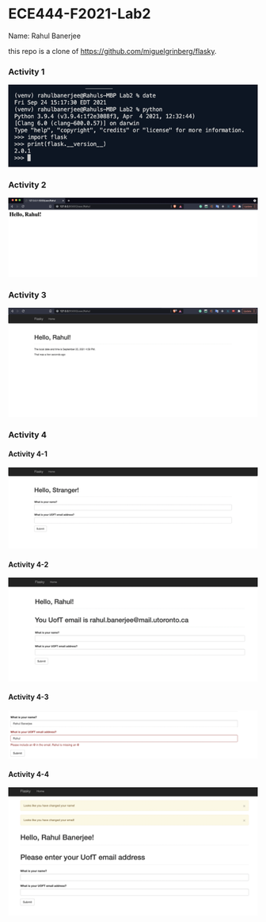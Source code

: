 # ECE444-F2021-Lab2

Name: Rahul Banerjee

this repo is a clone of https://github.com/miguelgrinberg/flasky.


### Activity 1
![Activity 1 Screenshot](screenshots/Activity1.png)

### Activity 2
![Activity 2 Screenshot](screenshots/Activity2.png)

### Activity 3
![Activity 3 Screenshot](screenshots/Activity3.png)

### Activity 4
#### Activity 4-1
![Activity 4-1 Screenshot](screenshots/Activity4-1.png)

#### Activity 4-2
![Activity 4-2 Screenshot](screenshots/Activity4-2.png)

#### Activity 4-3
![Activity 4-3 Screenshot](screenshots/Activity4-3.png)

#### Activity 4-4
![Activity 4-4 Screenshot](screenshots/Activity4-4.png)